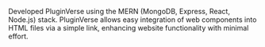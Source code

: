 Developed PluginVerse using the MERN (MongoDB,
 Express, React, Node.js) stack. PluginVerse allows easy
 integration of web components into HTML files via a
 simple link, enhancing website functionality with
 minimal effort.
